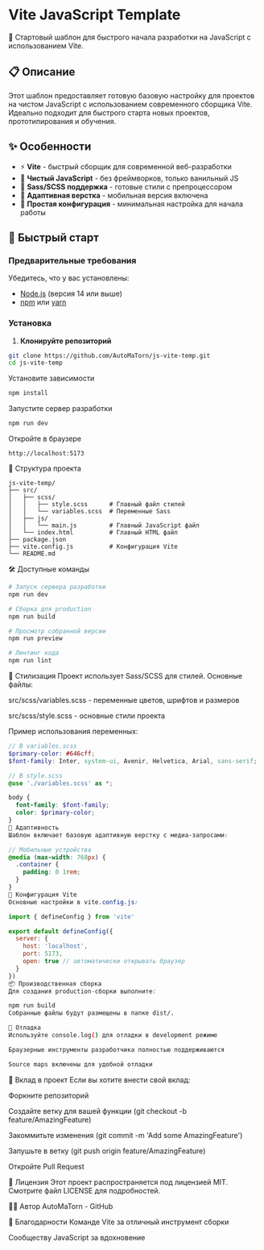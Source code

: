 # Vite JavaScript Template

🚀 Стартовый шаблон для быстрого начала разработки на JavaScript с использованием Vite.

## 📋 Описание

Этот шаблон предоставляет готовую базовую настройку для проектов на чистом JavaScript с использованием современного сборщика Vite. Идеально подходит для быстрого старта новых проектов, прототипирования и обучения.

## ✨ Особенности

- ⚡ **Vite** - быстрый сборщик для современной веб-разработки
- 🎯 **Чистый JavaScript** - без фреймворков, только ванильный JS
- 🎨 **Sass/SCSS поддержка** - готовые стили с препроцессором
- 📱 **Адаптивная верстка** - мобильная версия включена
- 🔧 **Простая конфигурация** - минимальная настройка для начала работы

## 🚀 Быстрый старт

### Предварительные требования

Убедитесь, что у вас установлены:
- [Node.js](https://nodejs.org/) (версия 14 или выше)
- [npm](https://www.npmjs.com/) или [yarn](https://yarnpkg.com/)

### Установка

1. **Клонируйте репозиторий**
```bash
git clone https://github.com/AutoMaTorn/js-vite-temp.git
cd js-vite-temp
```
Установите зависимости

```bash
npm install
```
Запустите сервер разработки

```bash
npm run dev
```
Откройте в браузере

```text
http://localhost:5173
```
📁 Структура проекта
```text
js-vite-temp/
├── src/
│   ├── scss/
│   │   ├── style.scss      # Главный файл стилей
│   │   └── variables.scss  # Переменные Sass
│   ├── js/
│   │   └── main.js         # Главный JavaScript файл
│   └── index.html          # Главный HTML файл
├── package.json
├── vite.config.js          # Конфигурация Vite
└── README.md
```

🛠 Доступные команды
```bash
# Запуск сервера разработки
npm run dev

# Сборка для production
npm run build

# Просмотр собранной версии
npm run preview

# Линтинг кода
npm run lint
```

🎨 Стилизация
Проект использует Sass/SCSS для стилей. Основные файлы:

src/scss/variables.scss - переменные цветов, шрифтов и размеров

src/scss/style.scss - основные стили проекта

Пример использования переменных:

```scss
// В variables.scss
$primary-color: #646cff;
$font-family: Inter, system-ui, Avenir, Helvetica, Arial, sans-serif;

// В style.scss
@use './variables.scss' as *;

body {
  font-family: $font-family;
  color: $primary-color;
}
📱 Адаптивность
Шаблон включает базовую адаптивную верстку с медиа-запросами:
```

```scss
// Мобильные устройства
@media (max-width: 768px) {
  .container {
    padding: 0 1rem;
  }
}
🔧 Конфигурация Vite
Основные настройки в vite.config.js:
```

```javascript
import { defineConfig } from 'vite'

export default defineConfig({
  server: {
    host: 'localhost',
    port: 5173,
    open: true // автоматически открывать браузер
  }
})
📦 Производственная сборка
Для создания production-сборки выполните:
```

```bash
npm run build
Собранные файлы будут размещены в папке dist/.

🐛 Отладка
Используйте console.log() для отладки в development режиме

Браузерные инструменты разработчика полностью поддерживаются

Source maps включены для удобной отладки
```
🤝 Вклад в проект
Если вы хотите внести свой вклад:

Форкните репозиторий

Создайте ветку для вашей функции (git checkout -b feature/AmazingFeature)

Закоммитьте изменения (git commit -m 'Add some AmazingFeature')

Запушьте в ветку (git push origin feature/AmazingFeature)

Откройте Pull Request

📄 Лицензия
Этот проект распространяется под лицензией MIT. Смотрите файл LICENSE для подробностей.

👨‍💻 Автор
AutoMaTorn - GitHub

🙏 Благодарности
Команде Vite за отличный инструмент сборки

Сообществу JavaScript за вдохновение

